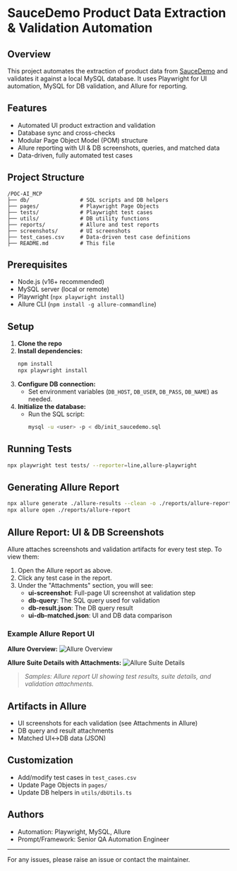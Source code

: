 # SauceDemo Product Data Extraction & Validation Automation

## Overview

This project automates the extraction of product data from [SauceDemo](https://www.saucedemo.com/) and validates it against a local MySQL database. It uses Playwright for UI automation, MySQL for DB validation, and Allure for reporting.

## Features

- Automated UI product extraction and validation
- Database sync and cross-checks
- Modular Page Object Model (POM) structure
- Allure reporting with UI & DB screenshots, queries, and matched data
- Data-driven, fully automated test cases

## Project Structure

```
/POC-AI_MCP
├── db/                # SQL scripts and DB helpers
├── pages/             # Playwright Page Objects
├── tests/             # Playwright test cases
├── utils/             # DB utility functions
├── reports/           # Allure and test reports
├── screenshots/       # UI screenshots
├── test_cases.csv     # Data-driven test case definitions
├── README.md          # This file
```

## Prerequisites

- Node.js (v16+ recommended)
- MySQL server (local or remote)
- Playwright (`npx playwright install`)
- Allure CLI (`npm install -g allure-commandline`)

## Setup

1. **Clone the repo**
2. **Install dependencies:**
   ```sh
   npm install
   npx playwright install
   ```
3. **Configure DB connection:**
   - Set environment variables (`DB_HOST`, `DB_USER`, `DB_PASS`, `DB_NAME`) as needed.
4. **Initialize the database:**
   - Run the SQL script:
     ```sh
     mysql -u <user> -p < db/init_saucedemo.sql
     ```

## Running Tests

```sh
npx playwright test tests/ --reporter=line,allure-playwright
```

## Generating Allure Report

```sh
npx allure generate ./allure-results --clean -o ./reports/allure-report
npx allure open ./reports/allure-report
```

## Allure Report: UI & DB Screenshots

Allure attaches screenshots and validation artifacts for every test step. To view them:

1. Open the Allure report as above.
2. Click any test case in the report.
3. Under the "Attachments" section, you will see:
   - **ui-screenshot**: Full-page UI screenshot at validation step
   - **db-query**: The SQL query used for validation
   - **db-result.json**: The DB query result
   - **ui-db-matched.json**: UI and DB data comparison

### Example Allure Report UI

**Allure Overview:**
![Allure Overview](docs/allure-overview.png)

**Allure Suite Details with Attachments:**
![Allure Suite Details](docs/allure-suite-details.png)

> _Samples: Allure report UI showing test results, suite details, and validation attachments._

## Artifacts in Allure

- UI screenshots for each validation (see Attachments in Allure)
- DB query and result attachments
- Matched UI↔DB data (JSON)

## Customization

- Add/modify test cases in `test_cases.csv`
- Update Page Objects in `pages/`
- Update DB helpers in `utils/dbUtils.ts`

## Authors

- Automation: Playwright, MySQL, Allure
- Prompt/Framework: Senior QA Automation Engineer

---

For any issues, please raise an issue or contact the maintainer.
